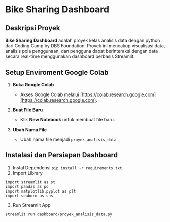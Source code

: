 # Bike Sharing Dashboard

## Deskripsi Proyek
**Bike Sharing Dashboard** adalah proyek kelas analisis data dengan python dari Coding Camp by DBS Foundation. Proyek ini mencakup visualisasi data, analisis pola penggunaan, dan pengguna dapat berinteraksi dengan data secara real-time menggunakan dashboard berbasis Streamlit.

## Setup Enviroment Google Colab

1. **Buka Google Colab**
   - Akses Google Colab melalui [https://colab.research.google.com](https://colab.research.google.com).

2. **Buat File Baru**
   - Klik **New Notebook** untuk membuat file baru.

3. **Ubah Nama File**
   - Ubah nama file menjadi `proyek_analisis_data`.


## Instalasi dan Persiapan Dashboard
1. Instal Dependensi
`pip install -r requirements.txt`
2. Import Library
```
import streamlit as st
import pandas as pd
import matplotlib.pyplot as plt
import seaborn as sns
```
3. Run Streamlit App
```
streamlit run dashboard/proyek_analisis_data.py
```
